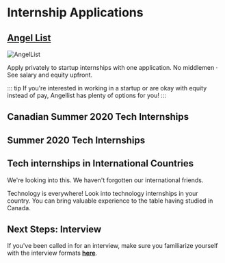 # Internship Applications

## [Angel List](https://angel.co/jobs)

![AngelList](./angel-list.jpg)

Apply privately to startup internships with one application. No middlemen · See salary and equity upfront.

::: tip
If you're interested in working in a startup or are okay with equity instead of pay, Angellist has plenty of options for you!
:::

## Canadian Summer 2020 Tech Internships

<LevelWithButton link="https://github.com/ChrisDryden/Canadian-Tech-Internships-Summer-2020" image="https://i.itworldcanada.com/wp-content/uploads/2019/02/bigstock-Canadian-Technology-Concept-130056503.jpg" desc="Crowdsourced list of Canadian tech companies that are hiring interns for Summer 2020 that are interested in tech, SWE, and related fields." button="Find out more"/>

## Summer 2020 Tech Internships

<LevelWithButton :imageRight="false" link="https://github.com/elaine-zheng/summer2020internships" image="https://i.imgur.com/PNNGb.jpg" desc="Keep track of internships for Summer 2020 for undergraduates interested in tech, SWE, and related fields.
All positions are open to anyone enrolled in a Bachelor's degree program." button="Find out more"/>

## Tech internships in International Countries

We're looking into this. We haven't forgotten our international friends.

Technology is everywhere! Look into technology internships in your country. You can bring valuable experience to the table having studied in Canada.

## Next Steps: Interview

If you've been called in for an interview, make sure you familiarize yourself with the interview formats [**here**](https://yangshun.github.io/tech-interview-handbook/interview-formats).
